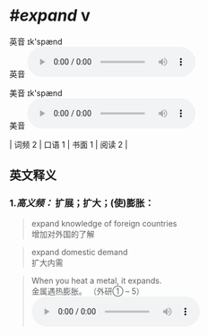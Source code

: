 # ***\#expand*** v
英音 ɪk'spænd  
英音
<audio src="./media/expand-B.aac" controls="controls"></audio>

美音 ɪk'spænd  
美音
<audio src="./media/expand.aac" controls="controls"></audio>



| 词频 2 | 口语 1 | 书面 1 | 阅读 2 |  

英文释义
---
### 1.*高义频：* **扩展；扩大；(使)膨胀：**  

 > expand knowledge of foreign countries  
 > 增加对外国的了解    

 > expand domestic demand   
 > 扩大内需    

 > When you heat a metal, it expands.   
 > 金属遇热膨胀。  （外研① – 5）  
<audio src="./media/expand-1.aac" controls="controls"></audio>


